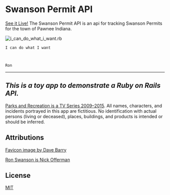 # Swanson Permit API

[See it Live!](https://swanson-permit-api.herokuapp.com)
The Swanson Permit API is an api for tracking Swanson Permits for the 
town of Pawnee Indiana.

![i_can_do_what_i_want.rb](https://i.pinimg.com/originals/09/a2/44/09a244e034a375051b8293e89f9cefe3.jpg)
```
I can do what I want 



Ron
```

---
## ***This is a toy app to demonstrate a Ruby on Rails API.***
[Parks and Recreation is a TV Series 2009–2015](https://www.imdb.com/title/tt1266020/).
All names, characters, and incidents portrayed in this app are fictitious. No identification with actual persons (living or deceased), places, buildings, and products is intended or should be inferred.

## Attributions
[Favicon image by Dave Barry](https://dribbble.com/shots/2907665-Ron-Swanson)

[Ron Swanson is Nick Offerman](https://twitter.com/Nick_Offerman)
## License
[MIT](https://choosealicense.com/licenses/mit/)
